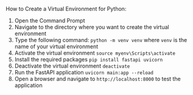 How to Create a Virtual Environment for Python:
1. Open the Command Prompt
2. Navigate to the directory where you want to create the virtual environment
3. Type the following command:
    `python -m venv venv`
    where `venv` is the name of your virtual environment
4. Activate the virtual environment
    `source myenv\Scripts\activate`
5. Install the required packages
    `pip install fastapi uvicorn`
6. Deactivate the virtual environment
    `deactivate`
7. Run the FastAPI application
    `uvicorn main:app --reload`
8. Open a browser and navigate to `http://localhost:8000` to test the application